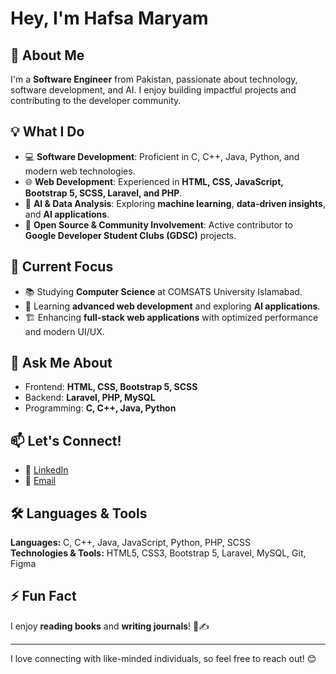 # Hey, I'm Hafsa Maryam

## 🚀 About Me
I'm a **Software Engineer** from Pakistan, passionate about technology, software development, and AI. I enjoy building impactful projects and contributing to the developer community.

## 💡 What I Do
- 💻 **Software Development**: Proficient in C, C++, Java, Python, and modern web technologies.
- 🌐 **Web Development**: Experienced in **HTML, CSS, JavaScript, Bootstrap 5, SCSS, Laravel, and PHP**.
- 🤖 **AI & Data Analysis**: Exploring **machine learning**, **data-driven insights**, and **AI applications**.
- 🚀 **Open Source & Community Involvement**: Active contributor to **Google Developer Student Clubs (GDSC)** projects.

## 📌 Current Focus
- 📚 Studying **Computer Science** at COMSATS University Islamabad.
- 🌱 Learning **advanced web development** and exploring **AI applications**.
- 🏗️ Enhancing **full-stack web applications** with optimized performance and modern UI/UX.

## 💬 Ask Me About
- Frontend: **HTML, CSS, Bootstrap 5, SCSS**
- Backend: **Laravel, PHP, MySQL**
- Programming: **C, C++, Java, Python**

## 📫 Let's Connect!
- 💼 [LinkedIn](https://www.linkedin.com/in/hafsa-maryam08/)
- 📧 [Email](mailto:hafsamaryam.823@gmail.com)

## 🛠️ Languages & Tools
**Languages:** C, C++, Java, JavaScript, Python, PHP, SCSS  
**Technologies & Tools:** HTML5, CSS3, Bootstrap 5, Laravel, MySQL, Git, Figma

## ⚡ Fun Fact
I enjoy **reading books** and **writing journals**! 📖✍️

---
I love connecting with like-minded individuals, so feel free to reach out! 😊

